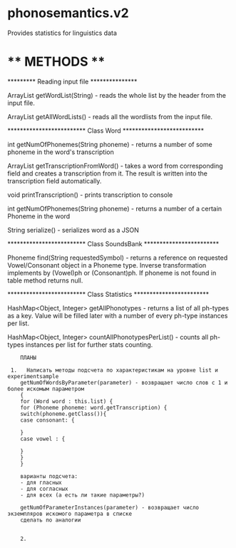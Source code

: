 # phonosemantics.v2
Provides statistics for linguistics data

** METHODS **
===

********* Reading input file ***************

ArrayList<Word> getWordList(String) - reads the whole list by the header from the input file.

ArrayList<Word> getAllWordLists() - reads all the wordlists from the input file.








************************* Class Word **************************

int getNumOfPhonemes(String phoneme) - returns a number of some phoneme in the word's transcription

ArrayList<Phoneme> getTranscriptionFromWord() - takes a word from corresponding field and creates a transcription from it.
        The result is written into the transcription field automatically.

void printTranscription() - prints transcription to console

int getNumOfPhonemes(String phoneme) - returns a number of a certain Phoneme in the word

String serialize() - serializes word as a JSON




************************* Class SoundsBank ************************

Phoneme find(String requestedSymbol) - returns a reference on requested Vowel/Consonant object in a Phoneme type.
        Inverse transformation implements by (Vowel)ph or (Consonant)ph.
        If phoneme is not found in table method returns null.


************************* Class Statistics ************************

HashMap<Object, Integer> getAllPhonotypes - returns a list of all ph-types as a key. 
        Value will be filled later with a number of every ph-type instances per list.
        
HashMap<Object, Integer> countAllPhonotypesPerList() - counts all ph-types instances per list for further stats counting. 




        ПЛАНЫ

     1.   Написать методы подсчета по характеристикам на уровне list и experimentsample
        getNumOfWordsByParameter(parameter) - возвращает число слов с 1 и более искомым параметром
        {
        for (Word word : this.list) {
        for (Phoneme phoneme: word.getTranscription) {
        switch(phoneme.getClass()){
        case consonant: {

        }
        case vowel : {

        }
        }
        }

        варианты подсчета:
        - для гласных
        - для согласных
        - для всех (а есть ли такие параметры?)

        getNumOfParameterInstances(parameter) - возвращает число экземпляров искомого параметра в списке
        сделать по аналогии


        2.
